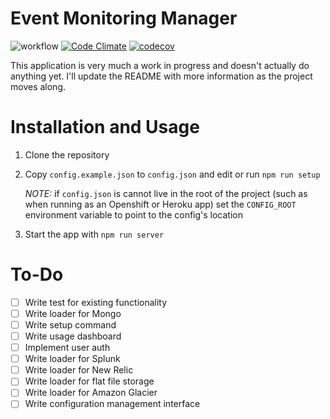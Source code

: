 # Event Monitoring Manager
![workflow](https://github.com/pcon/eventMonitoring-manager/workflows/Lint%20and%20Test/badge.svg)
[![Code Climate](https://codeclimate.com/github/pcon/eventMonitoring-manager/badges/gpa.svg)](https://codeclimate.com/github/pcon/eventMonitoring-manager)
[![codecov](https://codecov.io/gh/pcon/eventMonitoring-manager/branch/master/graph/badge.svg)](https://codecov.io/gh/pcon/eventMonitoring-manager)

This application is very much a work in progress and doesn't actually do anything yet.  I'll update the README with more information as the project moves along.

# Installation and Usage

1. Clone the repository
2. Copy `config.example.json` to `config.json` and edit or run `npm run setup`
    
    _NOTE:_ if `config.json` is cannot live in the root of the project (such as when running as an Openshift or Heroku app) set the `CONFIG_ROOT` environment variable to point to the config's location
3. Start the app with `npm run server`

# To-Do
- [ ] Write test for existing functionality
- [ ] Write loader for Mongo
- [ ] Write setup command
- [ ] Write usage dashboard
- [ ] Implement user auth
- [ ] Write loader for Splunk
- [ ] Write loader for New Relic
- [ ] Write loader for flat file storage
- [ ] Write loader for Amazon Glacier
- [ ] Write configuration management interface